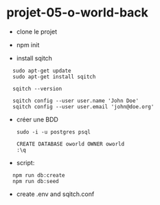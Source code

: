 # projet-05-o-world-back

- clone le projet
- npm init

- install sqitch

```
  sudo apt-get update
  sudo apt-get install sqitch

  sqitch --version

  sqitch config --user user.name 'John Doe'
  sqitch config --user user.email 'john@doe.org'
```

- créer une BDD

  ```
  sudo -i -u postgres psql

  CREATE DATABASE oworld OWNER oworld
  :\q
  ```

- script:

```
  npm run db:create
  npm run db:seed
```

- create .env and sqitch.conf

